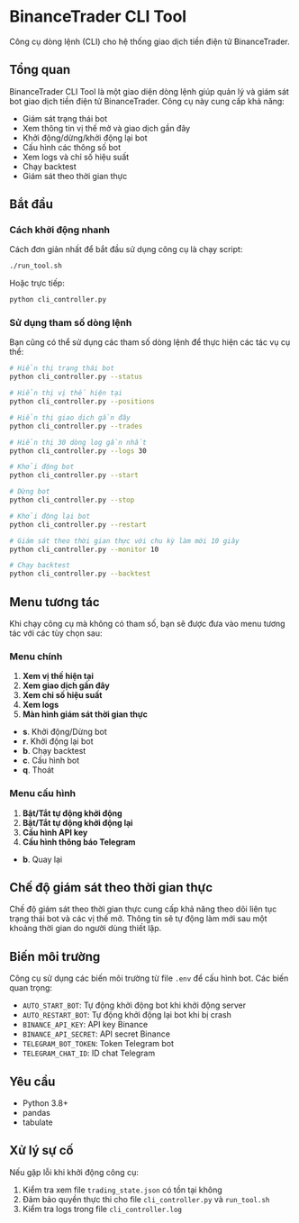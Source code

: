 # BinanceTrader CLI Tool

Công cụ dòng lệnh (CLI) cho hệ thống giao dịch tiền điện tử BinanceTrader.

## Tổng quan

BinanceTrader CLI Tool là một giao diện dòng lệnh giúp quản lý và giám sát bot giao dịch tiền điện tử BinanceTrader. Công cụ này cung cấp khả năng:

- Giám sát trạng thái bot
- Xem thông tin vị thế mở và giao dịch gần đây
- Khởi động/dừng/khởi động lại bot
- Cấu hình các thông số bot
- Xem logs và chỉ số hiệu suất
- Chạy backtest
- Giám sát theo thời gian thực

## Bắt đầu

### Cách khởi động nhanh

Cách đơn giản nhất để bắt đầu sử dụng công cụ là chạy script:

```bash
./run_tool.sh
```

Hoặc trực tiếp:

```bash
python cli_controller.py
```

### Sử dụng tham số dòng lệnh

Bạn cũng có thể sử dụng các tham số dòng lệnh để thực hiện các tác vụ cụ thể:

```bash
# Hiển thị trạng thái bot
python cli_controller.py --status

# Hiển thị vị thế hiện tại
python cli_controller.py --positions

# Hiển thị giao dịch gần đây
python cli_controller.py --trades

# Hiển thị 30 dòng log gần nhất
python cli_controller.py --logs 30

# Khởi động bot
python cli_controller.py --start

# Dừng bot
python cli_controller.py --stop

# Khởi động lại bot
python cli_controller.py --restart

# Giám sát theo thời gian thực với chu kỳ làm mới 10 giây
python cli_controller.py --monitor 10

# Chạy backtest
python cli_controller.py --backtest
```

## Menu tương tác

Khi chạy công cụ mà không có tham số, bạn sẽ được đưa vào menu tương tác với các tùy chọn sau:

### Menu chính

1. **Xem vị thế hiện tại**
2. **Xem giao dịch gần đây**
3. **Xem chỉ số hiệu suất**
4. **Xem logs**
5. **Màn hình giám sát thời gian thực**
- **s**. Khởi động/Dừng bot
- **r**. Khởi động lại bot
- **b**. Chạy backtest
- **c**. Cấu hình bot
- **q**. Thoát

### Menu cấu hình

1. **Bật/Tắt tự động khởi động**
2. **Bật/Tắt tự động khởi động lại**
3. **Cấu hình API key**
4. **Cấu hình thông báo Telegram**
- **b**. Quay lại

## Chế độ giám sát theo thời gian thực

Chế độ giám sát theo thời gian thực cung cấp khả năng theo dõi liên tục trạng thái bot và các vị thế mở. Thông tin sẽ tự động làm mới sau một khoảng thời gian do người dùng thiết lập.

## Biến môi trường

Công cụ sử dụng các biến môi trường từ file `.env` để cấu hình bot. Các biến quan trọng:

- `AUTO_START_BOT`: Tự động khởi động bot khi khởi động server
- `AUTO_RESTART_BOT`: Tự động khởi động lại bot khi bị crash
- `BINANCE_API_KEY`: API key Binance
- `BINANCE_API_SECRET`: API secret Binance
- `TELEGRAM_BOT_TOKEN`: Token Telegram bot
- `TELEGRAM_CHAT_ID`: ID chat Telegram

## Yêu cầu

- Python 3.8+
- pandas
- tabulate

## Xử lý sự cố

Nếu gặp lỗi khi khởi động công cụ:

1. Kiểm tra xem file `trading_state.json` có tồn tại không
2. Đảm bảo quyền thực thi cho file `cli_controller.py` và `run_tool.sh`
3. Kiểm tra logs trong file `cli_controller.log`